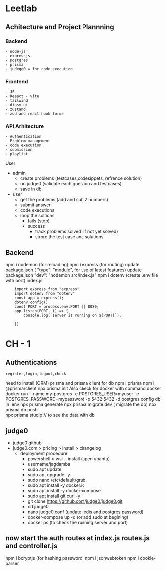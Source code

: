 # Leetlab
## Achitecture and Project Plannning
### Backend
    - node-js
    - expressjs
    - postgres
    - prisma
    - judege0 = for code execution

### Frontend
    - JS
    - Reeact - vite
    - tailwind
    - diasy-ui
    - zustand
    - zod and react hook forms

### API Arhitecture
    - Authentication
    - Problem management
    - code execution
    - submission
    - playlist

User 
- admin
    - create problems (testcases,codesippets, refrence solution)
    - on judge0 (validate each question and testcases)
    - save in db
- user
    - get the problems (add and sub 2 numbers)
    - submit answer
    - code executions
    - loop the soltions
        - fails (stop)
        - success 
            - track problems solved (if not yet solved)
            - strore the test case and solutions


## Backend
npm i nodemon (for reloading)
npm i express (for routing)
update package.json (  "type": "module", for use of latest features)
update package.json  "dev": "nodemon src/index.js"
npm i dotenv (create .env file with port)
    index.js
```
    import express from "express"
    import dotenv from "dotenv"
    const app = express();
    dotenv.config()
    const PORT = process.env.PORT || 8080;
    app.listen(PORT, () => {
        console.log(`server is running on ${PORT}`);
        
    })
```

# CH - 1 
## Authentications
    register,login,logout,check

need to install (ORM) prisma and prisma client for db
npm i prisma
npm i @prisma/client
npx prisma init
Also check for docker with command docker
    docker run --name my-postgres -e POSTGRES_USER=myuser -e POSTGRES_PASSWORD=mypassword -p 5432:5432 -d postgres
    config db in .env
npx prisma generate
npx prisma migrate dev ( migrate the db)
npx prisma db push  
npx prisma studio // to see the data with db

## judge0
- judge0 github
- judge0.com > pricing > install > changelog
    - deployment procedure
        - powershell > wsl --install (open ubantu)
        - username/jagdamba
        - sudo apt update
        - sudo apt upgrade -y
        - sudo nano /etc/default/grub
        - sudo apt install -y docker.io
        - sudo apt install -y docker-compose
        - sudo apt install git curl -y
        - git clone https://github.com/judge0/judge0.git
        - cd judge0
        - nano judge0.conf (update redis and postgres password)
        - docker-compose up -d  (or add sudo at begining)
        - docker ps (to check the running server and port)


## now start the auth routes at index.js routes.js and controller.js
npm i bcryptjs (for hashing password)
npm i jsonwebtoken
npm i cookie-parser


